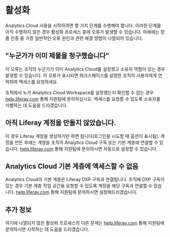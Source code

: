 # 활성화

Analytics Cloud 사용을 시작하려면 몇 가지 단계를 수행해야 합니다. 이러한 단계를 아직 수행하지 않은 경우 활성화 프로세스 중에 오류가 발생할 수 있습니다. 아래에는 정품 인증 중 가장 일반적인 오류 원인과 관련 해결 방법이 나열되어 있습니다.

## "누군가가 이미 제물을 청구했습니다"

이 오류는 조직의 누군가가 이미 Analytics Cloud를 설정했고 소유자 역할이 있는 경우 발생할 수 있습니다. 이 오류가 표시되면 워크스페이스를 설정한 조직의 사용자에게 연락하여 액세스를 요청하세요.

조직에서 누가 Analytics Cloud Workspace를 설정했는지 확인할 수 없는 경우 [help.liferay.com](https://help.liferay.com/) 통해 지원팀에 문의하십시오. 액세스를 요청할 수 있도록 소유자를 식별하는 데 도움을 드리겠습니다.

## 아직 Liferay 계정을 만들지 않았습니다.

이 경우 Liferay 계정을 생성하기만 하면 됩니다(로그인을 시도할 때 옵션이 표시됨). 계정을 만든 후에는 계정을 조직의 Analytics Cloud 구독 또는 기본 계층에 연결할 수 있습니다. [help.liferay.com](https://help.liferay.com/) 통해 지원팀에 문의하시면 자동으로 설정할 수 있습니다.

## Analytics Cloud 기본 계층에 액세스할 수 없음

Analytics Cloud의 기본 계층은 Liferay DXP 구독과 연결됩니다. 조직에 DXP 구독이 있는 경우 기본 계층 작업 공간을 요청할 수 있도록 계정을 해당 구독과 연결할 수 있습니다. [help.liferay.com](https://help.liferay.com/) 통해 지원팀에 문의하시면 설정해드리겠습니다.

## 추가 정보

여기에 나열되지 않은 활성화 프로세스의 다른 문제는 [help.liferay.com](https://help.liferay.com/) 통해 지원팀에 문의하시면 시작하는 데 도움을 드리겠습니다.
